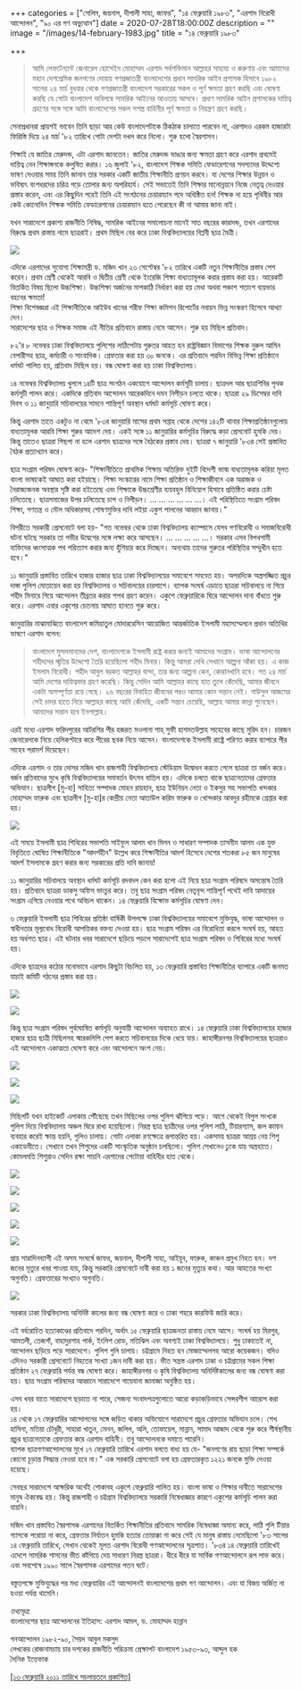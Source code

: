 +++
categories = ["সেলিম, জয়নাল, দীপালী সাহা, জাফর", "১৪ ফেব্রুয়ারি ১৯৮৩", "এরশাদ বিরোধী আন্দোলন", "৯০ এর গণ অভ্যুত্থান"]
date = 2020-07-28T18:00:00Z
description = ""
image = "/images/14-february-1983.jpg"
title = "১৪ ফেব্রুয়ারি ১৯৮৩"

+++
> আমি লেফটেন্যান্ট জেনারেল হোসেইন মোহাম্মদ এরশাদ সর্বশক্তিমান আল্লাহর সাহায্য ও করুণায় এবং আমাদের মহান দেশপ্রেমিক জনগণের দোয়ায় গণপ্রজাতন্ত্রী বাংলাদেশের প্রধান সামরিক আইন প্রশাসক হিসাবে ১৯৮২ সালের ২৪ মার্চ বুধবার থেকে গণপ্রজাতন্ত্রী বাংলাদেশ সরকারের সকল ও পূর্ণ ক্ষমতা গ্রহণ করছি এবং ঘোষণা করছি যে গোটা বাংলাদেশ অবিলম্বে সামরিক আইনের আওতায় আসবে। প্রধাণ সামরিক আইন প্রশাসকের দায়িত্ব গ্রহণের সঙ্গে সঙ্গে আমি বাংলাদেশের সকল সশস্ত্র বাহিনীর পূর্ণ ক্ষমতা ও নিয়ন্ত্রণ গ্রহণ করছি।

সেনাপ্রধানরা প্রায়শই ভাবেন তিনি ছাড়া আর কেউ বাংলাদেশটাকে ঠিকঠাক চালাতে পারবেন না, এরশাদও এরকম হাজারটা ফিরিস্তি দিয়ে ২৪ মার্চ '৮২ তারিখে গোটা দেশটা দখল করে নিলো। শুরু হলো স্বৈরশাসন।

শিক্ষাই যে জাতির মেরুদন্ড, এটা এরশাদ জানতেন। জাতির মেরুদন্ড ভাঙার জন্য ক্ষমতা গ্রহণ করে এরশাদ প্রথমেই দায়িত্ব নেন শিক্ষাঙ্গনকে কলুষিত করার। ১৬ জুলাই '৮২, বাংলাদেশ শিক্ষক সমিতি ফেডারেশনের সদস্যদের উদ্দেশ্যে ভাষণ দেওয়ার সময় তিনি জানান তার সরকার একটি জাতীয় শিক্ষানীতি প্রণয়ন করবে। যা দেশের শিক্ষার উন্নয়ন ও ভবিষ্যৎ বংশধরদের চরিত্র গড়ে তোলার জন্য অপরিহার্য। সেই সভাতেই তিনি শিক্ষার মানোন্নয়নে নিজে নেতৃত্ব দেওয়ার প্রস্তাব করেন, এবং এর কিছুদিন পরেই তিনি এই সংগঠনের চেয়ারম্যান পদে অধিষ্ঠিত হন! শিক্ষক না হয়ে পৃথিবীর আর কেউ কোনোদিন শিক্ষক সমিতি ফেডারেশনের চেয়ারম্যান হতে পেরেছেন কী না আমার জানা নাই।

যখন সারাদেশে প্রকাশ্য রাজনীতি নিষিদ্ধ, সামরিক আইনের সমালোচনা মানেই সাত বছরের কারাদন্ড, তখন এরশাদের বিরুদ্ধে প্রথম রাস্তায় নামে ছাত্ররাই। প্রথম মিছিল বের করে ঢাকা বিশ্ববিদ্যালয়ের বিপ্লবী ছাত্র মৈত্রী।

![](/images/12482800623_443b15b0de.jpg)

এদিকে এরশাদের সুযোগ্য শিক্ষামন্ত্রী ড. মজিদ খান ২৩ সেপ্টেম্বর '৮২ তারিখে একটি নতুন শিক্ষানীতির প্রস্তাব পেশ করেন। প্রথম শ্রেণী থেকেই আরবি ও দ্বিতীয় শ্রেণী থেকে ইংরেজি শিক্ষা বাধ্যতামূলক করার প্রস্তাব করা হয়। আরেকটি বিতর্কিত বিষয় ছিলো উচ্চশিক্ষা। উচ্চশিক্ষা অর্জনের মাপকাঠি নির্ধারণ করা হয় মেধা অথবা পঞ্চাশ শতাংশ ব্যয়ভার বহনের ক্ষমতা!  
শিক্ষা বিশেষজ্ঞরা এই শিক্ষানীতিকে আইউব খানের শরীফ শিক্ষা কমিশন রিপোর্টের নবায়ন ভিন্ন সংস্করণ হিসেবে আখ্যা দেন।  
সারাদেশের ছাত্র ও শিক্ষক সমাজ এই নীতির প্রতিবাদে রাস্তায় নেমে আসেন। শুরু হয় মিছিল প্রতিবাদ।

৮২'র ৮ নভেম্বর ঢাকা বিশ্ববিদ্যালয়ে পুলিশের লাঠিপেটায় গুরুতর আহত হন রাষ্ট্রবিজ্ঞান বিভাগের শিক্ষক নুরুল আমিন বেপারীসহ ছাত্র, কর্মচারী ও সাংবাদিক। গ্রেফতার করা হয় ৩০ জনকে। এর প্রতিবাদে পরদিন বিভিন্ন শিক্ষা প্রতিষ্ঠানে ধর্মঘট পালিত হয়, প্রতিবাদ মিছিল হয়। বন্ধ ঘোষণা করা হয় ঢাকা বিশ্ববিদ্যালয়।

১৪ নভেম্বর বিশ্ববিদ্যালয় খুললে ১৪টি ছাত্র সংগঠন একযোগে আন্দোলন কর্মসূচী চালায়। ছাত্রদল আর ছাত্রশিবির পৃথক কর্মসূচী পালন করে। একদিকে প্রতিবাদ আন্দোলন আরেকদিনে দমন নিপীড়ন চলতে থাকে। ছাত্ররা ২৯ ডিসেম্বর দাবি দিবস ও ১১ জানুয়ারি সচিবালয়ের সামনে শান্তিপূর্ণ অবস্থান ধর্মঘট কর্মসূচি ঘোষণা করে।

কিন্তু এরশাদ তাতে একটুও না থেমে '৮৩র জানুয়ারি মাসের প্রথম সপ্তাহ থেকে দেশের ১৪২টি থানার শিক্ষাপ্রতিষ্ঠানগুলোয় বাধ্যতামূলক আরবি শিক্ষা শুরুর আদেশ দেয়। একই সঙ্গে ১১ জানুয়ারির কর্মসূচির বিরুদ্ধে কড়া প্রেসনোট হুমকি দেয়। কিন্তু তাতেও ছাত্ররা পিছপা না হলে এরশাদ ছাত্রদের সঙ্গে বৈঠকের প্রস্তাব দেয়। ছাত্ররা ৭ জানুয়ারি '৮৩র সেই প্রস্তাবিত বৈঠক প্রত্যাখ্যান করে।

ছাত্র সংগ্রাম পরিষদ ঘোষণা করে- "শিক্ষানীতিতে প্রাথমিক শিক্ষায় অতিরিক্ত দুইটি বিদেশী ভাষা বাধ্যতামূলক করিয়া মূলত বাংলা ভাষাকেই আঘাত করা হইয়াছে। শিক্ষা সংস্কারের নামে শিক্ষা প্রতিষ্ঠান ও শিক্ষাজীবনে এক অরাজক ও নৈরাজ্যজনক অবস্থার সৃষ্টি করা হইতেছে এবং শিক্ষাকে উচ্চশ্রেণীর ব্যয়বহুল বিনিয়োগ হিসাবে প্রতিষ্ঠিত করার চেষ্টা চলিতেছে। ছাত্রসমাজের উপর চলিতেছে চাপ ও নিপীড়ন। ... ... ... ... ... ...। এই পরিস্থিতিতে সংগ্রাম পরিষদ শিক্ষা, গণতন্ত্র ও মৌল অধিকারসহ শোষণমুক্তির দাবি লইয়া একুশ পালনের আহ্বান জানায়।"

বিপরীতে সরকারী প্রেসনোটে বলা হয়- "গত নভেম্বর থেকে ঢাকা বিশ্ববিদ্যালয় ক্যাম্পাসে যেসব গণবিরোধী ও সমাজবিরোধী ঘটনা ঘটছে সরকার তা গভীর উদ্বেগের সঙ্গে লক্ষ্য করে আসছেন। ... ... ... ... ...। সরকার এসব বিপথগামী ব্যক্তিদের ধ্বংসাত্মক পথ পরিত্যাগ করার জন্য হুঁশিয়ার করে দিচ্ছেন। অন্যথায় তাদের গুরুতর পরিস্থিতির সম্মুখীন হতে হবে।"

১১ জানুয়ারি প্রস্তাবিত তারিখে হাজার হাজার ছাত্র ঢাকা বিশ্ববিদ্যালয়ের সমাবেশে সমবেত হয়। অপরদিকে অস্ত্রসজ্জিত প্রচুর দাঙ্গা পুলিশ মোতায়েন করা হয় বিশ্ববিদ্যালয় ও সচিবালয়ের চারপাশে। ব্যাপক সংঘর্ষ এড়াতে ছাত্ররা সচিবালয়ে না গিয়ে শহীদ মিনারে গিয়ে আন্দোলন তীব্রতর করার শপথ গ্রহণ করেন। একুশে ফেব্রুয়ারিকে ঘিরে আন্দোলন দানা বাঁধতে শুরু করে। এরশাদ এবার একুশের চেতনায় আঘাত হানতে শুরু করে।

জানুয়ারির মাঝামাঝিতে বাংলাদেশ জমিয়াতুল মোদাররেসিন আয়োজিত আন্তর্জাতিক ইসলামী মহাসম্মেলনে প্রধান অতিথির ভাষণে এরশাদ বলেন:

> বাংলাদেশ মুসলমানদের দেশ, বাংলাদেশকে ইসলামী রাষ্ট্র করার জন্যই আমাদের সংগ্রাম। ভাষা আন্দোলনের শহীদদের স্মৃতির উদ্দেশ্যে তৈরি হয়েছিলো শহীদ মিনার। কিন্তু আমরা দেখি সেখানে আল্পনা আঁকা হয়। এ কাজ ইসলাম বিরোধী। শহীদ আবুল বরকত আল্লাহর বান্দা, তার জন্য আল্পনা কেন, কোরানখানি হবে। গত ২৪ মার্চ আমি দেশের দায়িত্বভার গ্রহণ করেছি। কিন্তু সেদিন আমি আল্লাহর কাছে হাত তুলে কেঁদেছি, আমার জীবনে একটা অসম্পূর্ণতা রয়ে গেছে। ২৬ বছরের বিবাহিত জীবনের পরও আমার কোন সন্তান নেই। গাউসুল আজমের সেই চাদর হাতে নিয়ে আল্লাহর কাছে আমি কেঁদেছি, একটি সন্তান চেয়েছি, আল্লাহ আমার কান্না শুনেছেন। আমাদের সন্তান হবে ইনশাল্লাহ।

এরই মধ্যে এরশাদ ফরিদপুরের আটরশির পীর হজরত মওলানা শাহ্ সুফী হাশমতউল্লাহ সাহেবের কাছে মুরিদ হন। চারজন জেনারেলকে নিয়ে হেলিকপ্টারে করে পীরের ছবক নিয়ে আসেন। বাংলাদেশকে ইসলামী রাষ্ট্রে পরিণত করার ব্যাপারে পীর সাহেব পরামর্শ দিয়েছেন।

এদিকে এরশাদ ও তার দোসর মজিদ খান রাজশাহী বিশ্ববিদ্যালয়ে স্টেডিয়াম উদ্বোধন করতে গেলে ছাত্ররা তা বর্জন করে। বর্জন প্রতিবাদের মুখে কৃষি বিশ্ববিদ্যালয়ের সমাবর্তন উৎসব বাতিল হয়। এদিকে চলতে থাকে ছাত্রনেতাদের গ্রেফতার অভিযান। ছাত্রলীগ \[মু-হা\] সাহিত্য সম্পাদক মোহন রায়হান, ছাত্র ইউনিয়ন নেতা ও ইকসুর সহ সভাপতি খন্দকার মোহাম্মদ ফারুক এবং ছাত্রলীগ \[মু-হা\]র কেন্দ্রীয় নেতা আতাউল করিম ফারুক ও খোন্দকার আবদুর রহীমকে গ্রেপ্তার করা হয়।

![](/images/3.jpg)

এই সময়ে ইসলামী ছাত্র শিবিরের সভাপতি সাইফুল আলম খান মিলন ও সাধারণ সম্পাদক তাসনীম আলম এক যুক্ত বিবৃতিতে ঘোষিত শিক্ষানীতিকে "আদর্শহীন" উল্লেখ করে শিক্ষানীতির আদর্শ হিসেবে দেশের শতকরা ৮৫ জন মানুষের আদর্শ ইসলামকে গ্রহণ করার জন্য সরকারের প্রতি দাবি জানায়!

১১ জানুয়ারির সচিবালয়ে অবস্থান ধর্মঘট কর্মসূচি রদবদল কেন করা হলো এই নিয়ে ছাত্র সংগ্রাম পরিষদে অসন্তোষ তৈরি হয়। প্রতিবাদে ছাত্ররা ডাকসু অফিস ভাংচুর করে। তবু ছাত্র সংগ্রাম পরিষদ নেতৃবৃন্দ শান্তিপূর্ণ পথেই দাবি আদায়ের সংগ্রাম এগিয়ে নেওয়ার পথে অবিচল থাকেন। ১৪ ফেব্রুয়ারি বিক্ষোভ কর্মসূচির ঘোষণা দেন।

৬ ফেব্রুয়ারি ইসলামী ছাত্র শিবিরের প্রতিষ্ঠা বার্ষিকী উপলক্ষে ঢাকা বিশ্ববিদ্যালয়ের সমাবেশে মুক্তিযুদ্ধ, ভাষা আন্দোলন ও স্বাধীনতার মূল্যবোধ বিরোধী আপত্তিকর বক্তব্য দেওয়া হয়। ছাত্র সংগ্রাম পরিষদ এর বিরোধিতা করলে সংঘর্ষ হয়, আহত হয় অর্ধশত ছাত্র। এই ঘটনার খবর সারাদেশে ছড়িয়ে পড়লে সারাদেশেই ছাত্র সংগ্রাম পরিষদ ও শিবিরের মধ্যে সংঘর্ষ হয়।

এদিকে ছাত্রদের কঠোর মনোভাবে এরশাদ কিছুটা বিচলিত হয়, ১৩ ফেব্রুয়ারি প্রস্তাবিত শিক্ষানীতির ব্যাপারে একটি জনমত যাচাই কমিটি গঠনের প্রস্তাব করা হয়।

![](/images/4.jpg)

![](/images/5.jpg)

কিন্তু ছাত্র সংগ্রাম পরিষদ পূর্বঘোষিত কর্মসূচি অনুযায়ী আন্দোলন অব্যাহত রাখে। ১৪ ফেব্রুয়ারি ঢাকা বিশ্ববিদ্যালয়ের হাজার হাজার ছাত্র ছাত্রী মিছিলসহ স্মারকলিপি পেশ করতে সচিবালয়ের দিকে ধেয়ে যায়। জাহাঙ্গীরনগর বিশ্ববিদ্যালয়ের ছাত্ররাও এই আন্দোলনে একাত্মতা ঘোষণা করে এবং আন্দোলনে অংশ নেয়।

![](/images/6.jpg)

![](/images/7.jpg)

![](/images/8.jpg)

মিছিলটি যখন হাইকোর্ট এলাকায় পৌঁছেছে তখন মিছিলের ওপর পুলিশ ঝাঁপিয়ে পড়ে। আগে থেকেই বিপুল সংখ্যক পুলিশ দিয়ে বিশ্ববিদ্যালয় অঞ্চল ঘিরে রাখা হয়েছিলো। নিরস্ত্র ছাত্র ছাত্রীদের ওপর পুলিশ লাঠি, টিয়ারগ্যাস, জল কামান ব্যবহার করেই ক্ষান্ত হয়নি, গুলিও চালায়। গোটা এলাকা রণক্ষেত্রে রূপান্তরিত হয়। একসময় ছাত্ররা আশ্রয় নেয় শিশু একাডেমীতে। সেখানে তখন শিশুদের একটি সাংস্কৃতিক অনুষ্ঠান চলছিলো। পুলিশ সেখানেও ঢুকে যায় অস্ত্রহাতে। কোমলমতি শিশুরাও সেদিন রক্ষা পায়নি এরশাদের পেটোয়া বাহিনীর হাত থেকে।

![](/images/9.jpg)

![](/images/10.jpg)

![](/images/11.jpg)

![](/images/12.jpg)

![](/images/13.jpg)

প্রায় সারাদিনব্যাপী এই অসম সংঘর্ষে জাফর, জয়নাল, দীপালী সাহা, আইয়ুব, ফারুক, কাঞ্চন প্রমুখ নিহত হন। দশ জনের মৃত্যুর খবর পাওয়া যায়, কিন্তু সরকারি প্রেসনোটে দাবী করা হয় ১ জনের মৃত্যুর কথা। আর আহতের সংখ্যা অগুনতি। গ্রেফতারের সংখ্যাও অগুনতি।

![](/images/14.jpg)

সরকার ঢাকা বিশ্ববিদ্যালয় অনির্দিষ্ট কালের জন্য বন্ধ ঘোষণা করে ও ঢাকা শহরে কারফিউ জারি করে।

এই বর্বরোচিত হত্যাকাণ্ডের প্রতিবাদে পরদিন, অর্থাৎ ১৫ ফেব্রুয়ারি ছাত্রজনতা রাস্তায় নেমে আসে। সংঘর্ষ হয় মিরপুর, আমতলী, তেজগাঁ, বাহাদুরশাহ পার্ক, ইংলিশ রোড, মতিঝিল এবং অবশ্যই ঢাকা বিশ্ববিদ্যালয়ে। শুধু ঢাকাতেই না, আন্দোলন ছড়িয়ে পড়ে সারাদেশে। পুলিশ গুলি চালায়। চট্টগ্রামে নিহত হন মোজাম্মেলসহ আরো কয়েকজন। যদিও এদিনও সরকারী প্রেসনোটে নিহতের সংখ্যা ১জন দাবী করা হয়। ভীত সন্ত্রস্ত এরশাদ ঢাকা ও চট্টগ্রামের সকল শিক্ষা প্রতিষ্ঠান ২৭ ফেব্রুয়ারি পর্যন্ত বন্ধ ঘোষণা করে। জাহাঙ্গীরনগর ও কৃষি বিশ্ববিদ্যালয় অনির্দিষ্টকালের জন্য বন্ধ ঘোষণা করা হয়। ছাত্র সংগ্রাম পরিষদের আহ্বানে সারাদেশে গায়েবানা জানাজা অনুষ্ঠিত হয়।

এসব খবর যাতে সারাদেশে ছড়াতে না পারে, সেজন্য সংবাদপত্রগুলোতে আরো কড়াকড়িভাবে সেন্সরশীপ আরোপ করা হয়।  
১৪ থেকে ১৭ ফেব্রুয়ারির আন্দোলনের সঙ্গে জড়িত থাকার অভিযোগে সারাদেশে প্রচুর গ্রেফতার অভিযান চলে। শেখ হাসিনা, মতিয়া চৌধুরী, সাহারা খাতুন, মেনন, জলিল, অলি, তোফায়েল, মান্নান, সামাদ আজাদ থেকে শুরু করে শীর্ষস্থানীয় প্রচুর ছাত্রনেতাকে গ্রেফতার করে এরশাদ বাহিনী। তবু আন্দোলনকে দমাতে পারেনি।  
ব্যাপক ছাত্রগণআন্দোলনের মুখে ১৭ ফেব্রুয়ারি তারিখে এরশাদ বলতে বাধ্য হয় যে- "জনগণের রায় ছাড়া শিক্ষা সম্পর্কে কোনো চূড়ান্ত সিদ্ধান্ত নেওয়া হবে না।" এক সরকারি প্রেসনোটে বলা হয় গ্রেফতারকৃত ১২২১ জনকে মুক্তি দেওয়া হয়েছে।

সেবছর সারাদেশে আক্ষরিক অর্থেই শোকাবহ একুশে ফেব্রুয়ারি পালিত হয়। বাংলা ভাষা ও শিক্ষার দাবীতে সারাদেশের মানুষ ঐক্যবদ্ধ হয়। কিন্তু রাজশাহী ও চট্টগ্রাম বিশ্ববিদ্যালয়ে সরকারি নিষেধাজ্ঞার কারণে একুশের কর্মসূচি পালন করা যায়নি।

মজিদ খান প্রস্তাবিত স্বৈরশাসক এরশাদের বিতর্কিত শিক্ষানীতির প্রতিবাদে সামরিক নিষেধাজ্ঞা অমান্য করে, লাঠি গুলি টিয়ার গ্যাসকে পরোয়া না করে, গ্রেফতার নির্যাতন হুমকি হত্যার তোয়াক্কা না করে সেই যে মানুষ রাস্তায় নেমেছিলো '৮৩ সালের ১৪ ফেব্রুয়ারি তারিখে, সেখান থেকেই মূলত এরশাদ বিরোধী গণআন্দোলনের সূত্রপাত। '৮৩র ১৪ ফেব্রুয়ারি তারিখেই এদেশে সামরিক শাসনের ভীত কাঁপিয়ে দেয় সাধারণ নিরস্ত্র ছাত্ররা। ধীরে ধীরে যা সার্বিক গণআন্দোলনে রূপ লাভ করে। এবং সবশেষে ১৯৯০ সালে স্বৈরশাসক এরশাদের পতন ঘটে।

বস্তুতপক্ষে মুক্তিযুদ্ধের পর মধ্য ফেব্রুয়ারির এই আন্দোলনই বাংলাদেশের প্রথম গণ আন্দোলন। এবং যা বিজয় অর্জিত না হওয়া পর্যন্ত থামেনি।

_তথ্যসূত্র:_  
বাংলাদেশের ছাত্র আন্দোলনের ইতিহাস: এরশাদ আমল, ড. মোহাম্মদ হান্নান

গনআন্দোলন ১৯৮২-৯০, সৈয়দ আবুল মকসুদ  
লেখকের রোজনামচায় চার দশকের রাজনীতি পরিক্রমা প্রেক্ষাপট বাংলাদেশ ১৯৫৩-৯৩, আব্দুল হক  
দৈনিক ইত্তেফাক

[\[১৩ ফেব্রুয়ারি ২০১১ তারিখে সচলায়তনে প্রকাশিত\]](http://www.sachalayatan.com/nazrul_islam/37626)